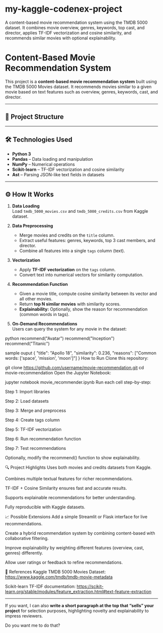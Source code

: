 # my-kaggle-codenex-project
A content-based movie recommendation system using the TMDB 5000 dataset. It combines movie overview, genres, keywords, top cast, and director, applies TF-IDF vectorization and cosine similarity, and recommends similar movies with optional explainability.
# Content-Based Movie Recommendation System

This project is a **content-based movie recommendation system** built using the TMDB 5000 Movies dataset. It recommends movies similar to a given movie based on text features such as overview, genres, keywords, cast, and director.

---

## 📂 Project Structure


---

## 🛠 Technologies Used

- **Python 3**
- **Pandas** – Data loading and manipulation
- **NumPy** – Numerical operations
- **Scikit-learn** – TF-IDF vectorization and cosine similarity
- **Ast** – Parsing JSON-like text fields in datasets

---

## ⚙️ How It Works

1. **Data Loading**  
   Load `tmdb_5000_movies.csv` and `tmdb_5000_credits.csv` from Kaggle dataset.

2. **Data Preprocessing**  
   - Merge movies and credits on the `title` column.  
   - Extract useful features: genres, keywords, top 3 cast members, and director.  
   - Combine all features into a single `tags` column (text).

3. **Vectorization**  
   - Apply **TF-IDF vectorization** on the `tags` column.  
   - Convert text into numerical vectors for similarity computation.

4. **Recommendation Function**  
   - Given a movie title, compute cosine similarity between its vector and all other movies.  
   - Return **top N similar movies** with similarity scores.  
   - **Explainability:** Optionally, show the reason for recommendation (common words in tags).

5. **On-Demand Recommendations**  
   Users can query the system for any movie in the dataset:

python
recommend("Avatar")
recommend("Inception")
recommend("Titanic")

sample ouput
{
  "title": "Apollo 18",
  "similarity": 0.236,
  "reasons": ["Common words: ['space', 'mission', 'moon']"]
}
How to Run
Clone this repository:

git clone https://github.com/username/movie-recommendation.git
cd movie-recommendation
Open the Jupyter Notebook:

jupyter notebook movie_recommender.ipynb
Run each cell step-by-step:

Step 1: Import libraries

Step 2: Load datasets

Step 3: Merge and preprocess

Step 4: Create tags column

Step 5: TF-IDF vectorization

Step 6: Run recommendation function

Step 7: Test recommendations

Optionally, modify the recommend() function to show explainability.

🔍 Project Highlights
Uses both movies and credits datasets from Kaggle.

Combines multiple textual features for richer recommendations.

TF-IDF + Cosine Similarity ensures fast and accurate results.

Supports explainable recommendations for better understanding.

Fully reproducible with Kaggle datasets.

📈 Possible Extensions
Add a simple Streamlit or Flask interface for live recommendations.

Create a hybrid recommendation system by combining content-based with collaborative filtering.

Improve explainability by weighting different features (overview, cast, genres) differently.

Allow user ratings or feedback to refine recommendations.

📝 References
Kaggle TMDB 5000 Movies Dataset: https://www.kaggle.com/tmdb/tmdb-movie-metadata

Scikit-learn TF-IDF documentation: https://scikit-learn.org/stable/modules/feature_extraction.html#text-feature-extraction


---

If you want, I can also **write a short paragraph at the top that “sells” your project** for selection purposes, highlighting novelty and explainability to impress reviewers.  

Do you want me to do that?

